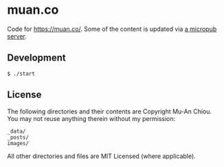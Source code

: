 # muan.co

Code for https://muan.co/. Some of the content is updated via [a micropub server](https://github.com/muan/micropub-endpoint#micropub-endpoint).

## Development

```
$ ./start
```

## License

The following directories and their contents are Copyright Mu-An Chiou. You may not reuse anything therein without my permission:

```
_data/
_posts/
images/
```

All other directories and files are MIT Licensed (where applicable).
